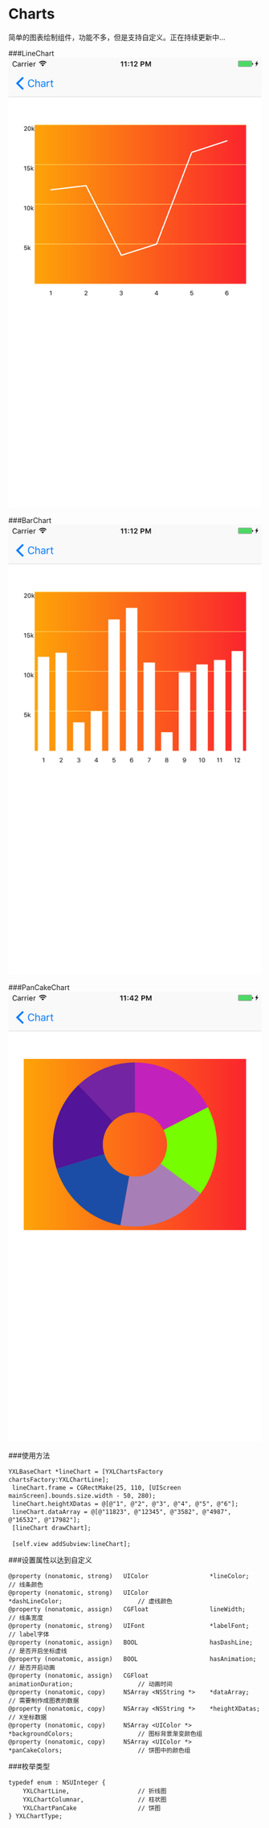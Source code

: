 # Charts

简单的图表绘制组件，功能不多，但是支持自定义。正在持续更新中...

###LineChart
![line](https://github.com/iosTangtang/Charts/blob/master/Charts/Resource/Simulator%20Screen%20Shot%202016年10月31日%20下午11.12.23.png)

###BarChart
![Bar](https://github.com/iosTangtang/Charts/blob/master/Charts/Resource/Simulator%20Screen%20Shot%202016年10月31日%20下午11.12.32.png)

###PanCakeChart
![PanCake](https://github.com/iosTangtang/Charts/blob/master/Charts/Resource/Simulator%20Screen%20Shot%202016年10月31日%20下午11.42.40.png)

###使用方法
```
YXLBaseChart *lineChart = [YXLChartsFactory chartsFactory:YXLChartLine];
 lineChart.frame = CGRectMake(25, 110, [UIScreen mainScreen].bounds.size.width - 50, 280);
 lineChart.heightXDatas = @[@"1", @"2", @"3", @"4", @"5", @"6"];
 lineChart.dataArray = @[@"11823", @"12345", @"3582", @"4987", @"16532", @"17982"];
 [lineChart drawChart];
    
 [self.view addSubview:lineChart];
```

###设置属性以达到自定义
```
@property (nonatomic, strong)   UIColor                 *lineColor;                         // 线条颜色
@property (nonatomic, strong)   UIColor                 *dashLineColor;                     // 虚线颜色
@property (nonatomic, assign)   CGFloat                 lineWidth;                          // 线条宽度
@property (nonatomic, strong)   UIFont                  *labelFont;                         // label字体
@property (nonatomic, assign)   BOOL                    hasDashLine;                        // 是否开启坐标虚线
@property (nonatomic, assign)   BOOL                    hasAnimation;                       // 是否开启动画
@property (nonatomic, assign)   CGFloat                 animationDuration;                  // 动画时间
@property (nonatomic, copy)     NSArray <NSString *>    *dataArray;                         // 需要制作成图表的数据
@property (nonatomic, copy)     NSArray <NSString *>    *heightXDatas;                      // X坐标数据
@property (nonatomic, copy)     NSArray <UIColor *>     *backgroundColors;                  // 图标背景渐变颜色组
@property (nonatomic, copy)     NSArray <UIColor *>     *panCakeColors;                     // 饼图中的颜色组
```

###枚举类型
```
typedef enum : NSUInteger {
    YXLChartLine,                   // 折线图
    YXLChartColumnar,               // 柱状图
    YXLChartPanCake                 // 饼图
} YXLChartType;
```

